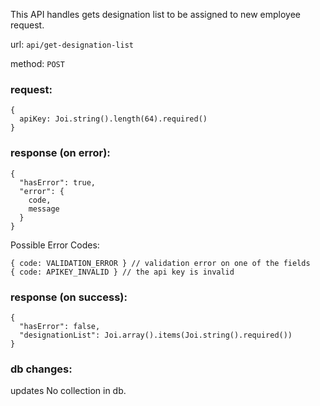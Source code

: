 This API handles gets designation list to be assigned to new employee request.

url: `api/get-designation-list`

method: `POST`

### request: 
```
{
  apiKey: Joi.string().length(64).required()
}
```

### response (on error):
```
{
  "hasError": true,
  "error": {
    code,
    message
  }
}
```
Possible Error Codes:
```
{ code: VALIDATION_ERROR } // validation error on one of the fields
{ code: APIKEY_INVALID } // the api key is invalid
```

### response (on success):
```
{
  "hasError": false,
  "designationList": Joi.array().items(Joi.string().required())
}
```

### db changes:
updates No collection in db.